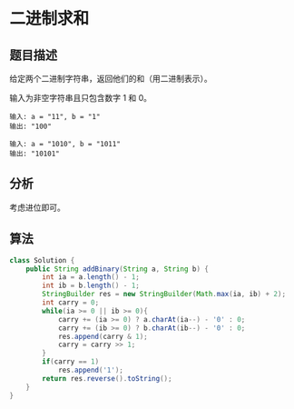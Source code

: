 # 二进制求和

## 题目描述

给定两个二进制字符串，返回他们的和（用二进制表示）。

输入为非空字符串且只包含数字 1 和 0。

```
输入: a = "11", b = "1"
输出: "100"

输入: a = "1010", b = "1011"
输出: "10101"
```

## 分析

考虑进位即可。

## 算法

```java
class Solution {
    public String addBinary(String a, String b) {
        int ia = a.length() - 1;
        int ib = b.length() - 1;
        StringBuilder res = new StringBuilder(Math.max(ia, ib) + 2);
        int carry = 0;
        while(ia >= 0 || ib >= 0){
            carry += (ia >= 0) ? a.charAt(ia--) - '0' : 0;
            carry += (ib >= 0) ? b.charAt(ib--) - '0' : 0;
            res.append(carry & 1);
            carry = carry >> 1;
        }
        if(carry == 1)
            res.append('1');
        return res.reverse().toString();
    }
}

```
